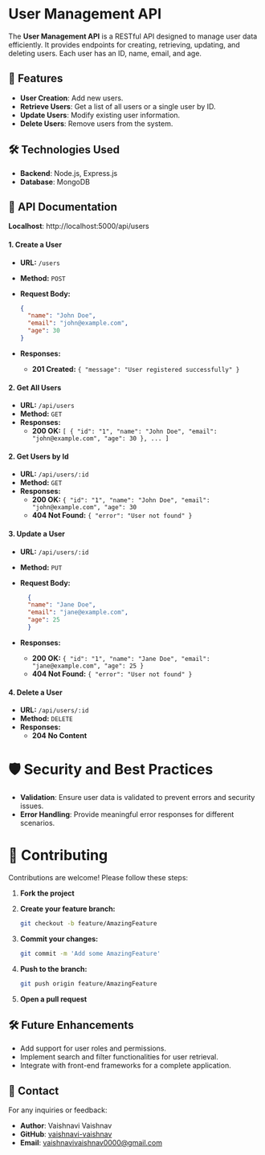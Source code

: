 # User Management API

The **User Management API** is a RESTful API designed to manage user data efficiently. It provides endpoints for creating, retrieving, updating, and deleting users. Each user has an ID, name, email, and age.

## 🚀 Features

- **User Creation**: Add new users.
- **Retrieve Users**: Get a list of all users or a single user by ID.
- **Update Users**: Modify existing user information.
- **Delete Users**: Remove users from the system.

## 🛠️ Technologies Used

- **Backend**: Node.js, Express.js
- **Database**: MongoDB

## 📘 API Documentation
**Localhost**: http://localhost:5000/api/users

#### **1. Create a User**

- **URL:** `/users`
- **Method:** `POST`
- **Request Body:**

  ```json
  {
    "name": "John Doe",
    "email": "john@example.com",
    "age": 30
  }
  ```
- **Responses:**
    - **201 Created:** `{ "message": "User registered successfully" }`

#### **2. Get All Users**

- **URL:** `/api/users`
- **Method:** `GET`
- **Responses:**
    - **200 OK:** `[ { "id": "1", "name": "John Doe", "email": "john@example.com", "age": 30 }, ... ]`


#### **2. Get Users by Id**

- **URL:** `/api/users/:id`
- **Method:** `GET`
- **Responses:**
    - **200 OK:** `{ "id": "1", "name": "John Doe", "email": "john@example.com", "age": 30 `
    - **404 Not Found:** `{ "error": "User not found" }` 


#### **3. Update a User**
- **URL:** `/api/users/:id`
- **Method:** `PUT`
- **Request Body:**

  ```json
    {
    "name": "Jane Doe",
    "email": "jane@example.com",
    "age": 25
    }
  ```
- **Responses:**
    - **200 OK:** `{ "id": "1", "name": "Jane Doe", "email": "jane@example.com", "age": 25 } `
    - **404 Not Found:** `{ "error": "User not found" }`        

#### **4. Delete a User**
- **URL:** `/api/users/:id`
- **Method:** `DELETE`
- **Responses:**
    - **204 No Content**


# 🛡️ Security and Best Practices

- **Validation**: Ensure user data is validated to prevent errors and security issues.
- **Error Handling**: Provide meaningful error responses for different scenarios.

# 🤝 Contributing

Contributions are welcome! Please follow these steps:

1. **Fork the project**

2. **Create your feature branch:**

   ```bash
   git checkout -b feature/AmazingFeature
    ```
3. **Commit your changes:**
    ```bash
   git commit -m 'Add some AmazingFeature'
    ```
4. **Push to the branch:**
    ```bash
   git push origin feature/AmazingFeature
    ```    
5. **Open a pull request**    

## 🛠️ Future Enhancements

- Add support for user roles and permissions.
- Implement search and filter functionalities for user retrieval.
- Integrate with front-end frameworks for a complete application.

## 💬 Contact

For any inquiries or feedback:

- **Author**: Vaishnavi Vaishnav
- **GitHub**: [vaishnavi-vaishnav](https://github.com/vaishnavi-vaishnav)
- **Email**: vaishnavivaishnav0000@gmail.com
